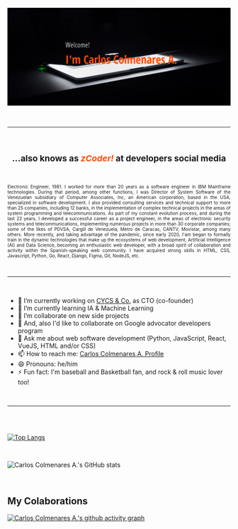 ![zCoder Banner!](assets/img/miBanner.png)

<br>

---

<br>

### <div style="text-align:center"><h3>...also knows as<span style="color:#ff4c00"> _zCoder!_ </span>at developers social media</div>

<br>

<p style="text-align:justify; font-size:10px">
            Electronic Engineer, 1981. I worked for
            more than 20 years as a software engineer in IBM Mainframe
            technologies. During that period, among other functions, I was
            Director of System Software of the Venezuelan subsidiary of Computer
            Associates, Inc, an American corporation, based in the USA,
            specialized in software development. I also provided consulting
            services and technical support to more than 25 companies, including
            12 banks, in the implementation of complex technical projects in the
            areas of system programming and telecommunications. As part of my
            constant evolution process, and during the last 22 years, I
            developed a successful career as a project engineer, in the areas of
            electronic security systems and telecommunications, implementing
            numerous projects in more than 30 corporate companies; some of the
            likes of PDVSA, Cargill de Venezuela, Metro de Caracas, CANTV,
            Movistar, among many others. More recently, and taking advantage of
            the pandemic, since early 2020, I'am began to formally train in the
            dynamic technologies that make up the ecosystems of web development,
            Artificial Intelligence (AI) and Data Science, becoming an
            enthusiastic web developer, with a broad spirit of collaboration and
            activity within the Spanish-speaking web community. I have acquired
            strong skills in HTML, CSS, Javascript, Python, Go, React, Django,
            Figma, Git, NodeJS, etc. 
</p>

<br>

---

<br>

- 🔭 I’m currently working on [CYCS & Co.](https://cycs.netlify.app "CYCS Ingeniería e Instalaciones") as CTO (co-founder)
- 🌱 I’m currently learning IA & Machine Learning
- 👯 I’m collaborate on new side projects
- 👯 And, also I'd like to collaborate on Google advocator developers program
- 💬 Ask me about web software development (Python, JavaScript, React, VueJS, HTML and/or CSS)
- 📫 How to reach me: [Carlos Colmenares A. Profile](https://carlos-colmenares-a.netlify.app "https://carlos-colmenares-a.netlify.app")
- 😄 Pronouns: he/him
- ⚡ Fun fact: I'm baseball and Basketball fan, and rock & roll music lover too!

<br>

---

<br>
<br>

[![Top Langs](https://github-readme-stats.vercel.app/api/top-langs/?username=cycscarlos&&langs_count=8&theme=vue-dark)](https://github.com/cycscarlos/github-readme-stats)

<br>

![Carlos Colmenares A.'s GitHub stats](https://github-readme-stats.vercel.app/api?username=cycscarlos&show_icons=true&theme=vue-dark&hide=stars,prs)

<br>

## My Colaborations

[![Carlos Colmenares A.'s github activity graph](https://activity-graph.herokuapp.com/graph?username=cycscarlos&theme=react-dark)](https://github.com/cycscarlos/github-readme-activity-graph)

<br>
